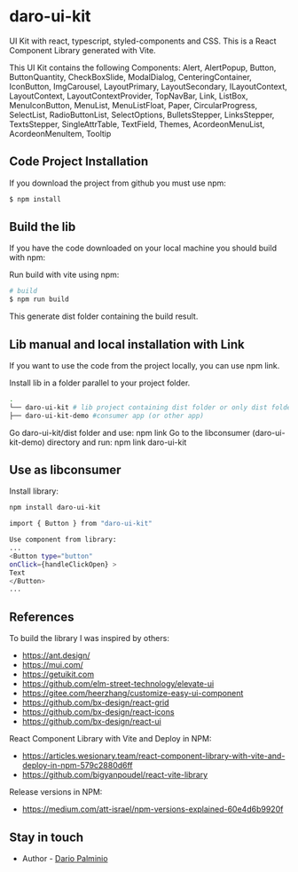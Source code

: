 # daro-ui-kit

UI Kit with react, typescript, styled-components and CSS. This is a React Component Library generated with Vite.

This UI Kit contains the following Components: Alert, AlertPopup, Button, ButtonQuantity, CheckBoxSlide, ModalDialog, CenteringContainer, IconButton, ImgCarousel, LayoutPrimary, LayoutSecondary, ILayoutContext, LayoutContext, LayoutContextProvider, TopNavBar, Link, ListBox, MenuIconButton, MenuList, MenuListFloat, Paper, CircularProgress, SelectList, RadioButtonList, SelectOptions, BulletsStepper, LinksStepper, TextsStepper, SingleAttrTable, TextField, Themes, AcordeonMenuList, AcordeonMenuItem, Tooltip


## Code Project Installation

If you download the project from github you must use npm:

```bash
$ npm install
```

## Build the lib

If you have the code downloaded on your local machine you should build with npm:

Run build with vite using npm:
```bash
# build
$ npm run build
```

This generate dist folder containing the build result.

## Lib manual and local installation with Link

If you want to use the code from the project locally, you can use npm link.

Install lib in a folder parallel to your project folder.

```bash
.
└── daro-ui-kit # lib project containing dist folder or only dist folder
├── daro-ui-kit-demo #consumer app (or other app)

```
Go daro-ui-kit/dist folder and use: npm link
Go to the libconsumer (daro-ui-kit-demo) directory and run: npm link daro-ui-kit

## Use as libconsumer

Install library:
```bash
npm install daro-ui-kit
```

```bash
import { Button } from "daro-ui-kit"

Use component from library:
...
<Button type="button" 
onClick={handleClickOpen} >
Text
</Button>
...
```

## References


To build the library I was inspired by others:
- https://ant.design/
- https://mui.com/
- https://getuikit.com
- https://github.com/elm-street-technology/elevate-ui
- https://gitee.com/heerzhang/customize-easy-ui-component
- https://github.com/bx-design/react-grid
- https://github.com/bx-design/react-icons
- https://github.com/bx-design/react-ui

React Component Library with Vite and Deploy in NPM:
- https://articles.wesionary.team/react-component-library-with-vite-and-deploy-in-npm-579c2880d6ff
- https://github.com/bigyanpoudel/react-vite-library

Release versions in NPM:
- https://medium.com/att-israel/npm-versions-explained-60e4d6b9920f


## Stay in touch

- Author - [Dario Palminio](linkedin.com/in/palminio)